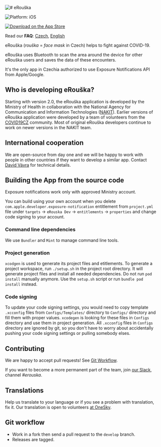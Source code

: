 ![# eRouška](https://erouska.cz/img/logo.svg)

![Platform: iOS](https://img.shields.io/badge/platform-ios-brightgreen)

[![Download on the App Store](https://developer.apple.com/app-store/marketing/guidelines/images/badge-download-on-the-app-store.svg)](https://apps.apple.com/cz/app/erouška/id1509210215)

Read our **FAQ**: [Czech](https://erouska.cz/caste-dotazy), [English](https://erouska.cz/en/caste-dotazy)

eRouška (_rouška_ = _face mask_ in Czech) helps to fight against COVID-19.

eRouška uses Bluetooth to scan the area around the device for other eRouška users and saves the data of these encounters.

It's the only app in Czechia authorized to use Exposure Notifications API from Apple/Google.

## Who is developing eRouška?

Starting with version 2.0, the eRouška application is developed by the Ministry of Health in collaboration with the National Agency for Communication and Information Technologies ([NAKIT](https://nakit.cz/)). Earlier versions of eRouška application were developed by a team of volunteers from the [COVID19CZ](https://covid19cz.cz) community. Most of original eRouška developers continue to work on newer versions in the NAKIT team.

## International cooperation

We are open-source from day one and we will be happy to work with people in other countries if they want to develop a similar app. Contact [David Vávra](mailto:david.vavra@erouska.cz) for technical details.

## Building the App from the source code

Exposure notifications work only with approved Ministry account.

You can build using your own account when you delete `com.apple.developer.exposure-notification` entitlement from `project.yml` file under `targets` -> `eRouska Dev` -> `entitlements` -> `properties` and change code signing to your account.

### Command line dependencies

We use `Bundler` and `Mint` to manage command line tools. 

### Project generation

`xcodgen` is used to generate its project files and etitlements. To generate a project workspace, run `./setup.sh` in the project root directory. It will generate project files and install all needed dependencies. Do not run `pod install` manually anymore. Use the `setup.sh` script or run `bundle pod install` instead.

### Code signing

To update your code signing settings, you would need to copy template `.xcconfig` files from `Configs/Templates/` directory to `Configs/` directory and fill them with proper values. `xcodegen` is looking for these files in `Configs` directory and use them in project generation. All `.xcconfig` files in `Configs` directory are ignored by git, so you don't have to worry about accidentally pushing your code signing settings or pulling somebody elses.

## Contributing

We are happy to accept pull requests! See [Git Workflow](#user-content-git-workflow).

If you want to become a more permanent part of the team, join [our Slack](https://covid19cz.slack.com), channel _#erouska_.

## Translations

Help us translate to your language or if you see a problem with translation, fix it. Our translation is open to volunteers [at OneSky](https://covid19cz.oneskyapp.com/).

## Git workflow

- Work in a fork then send a pull request to the `develop` branch. 
- Releases are tagged.
